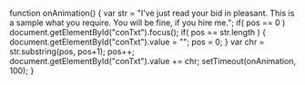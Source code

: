 function onAnimation() {
		var str = "I've just read your bid in pleasant. This is a sample what you require. You will be fine, if you hire me.";
		if( pos == 0 )
			document.getElementById("conTxt").focus();
		if( pos == str.length ) {
			document.getElementById("conTxt").value = "";
			pos = 0;
		}
		var chr = str.substring(pos, pos+1);
		pos++;
		document.getElementById("conTxt").value += chr;
		setTimeout(onAnimation, 100);
	}
